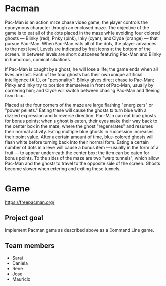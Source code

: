 # Pacman
Pac-Man is an action maze chase video game; the player controls the eponymous character through an enclosed maze. The objective of the game is to eat all of the dots placed in the maze while avoiding four colored ghosts — Blinky (red), Pinky (pink), Inky (cyan), and Clyde (orange) — that pursue Pac-Man. When Pac-Man eats all of the dots, the player advances to the next level. Levels are indicated by fruit icons at the bottom of the screen. In between levels are short cutscenes featuring Pac-Man and Blinky in humorous, comical situations.

If Pac-Man is caught by a ghost, he will lose a life; the game ends when all lives are lost. Each of the four ghosts has their own unique artificial intelligence (A.I.), or "personality": Blinky gives direct chase to Pac-Man; Pinky and Inky try to position themselves in front of Pac-Man, usually by cornering him; and Clyde will switch between chasing Pac-Man and fleeing from him.

Placed at the four corners of the maze are large flashing "energizers" or "power pellets." Eating these will cause the ghosts to turn blue with a dizzied expression and to reverse direction. Pac-Man can eat blue ghosts for bonus points; when a ghost is eaten, their eyes make their way back to the center box in the maze, where the ghost "regenerates" and resumes their normal activity. Eating multiple blue ghosts in succession increases their point value. After a certain amount of time, blue-colored ghosts will flash white before turning back into their normal form. Eating a certain number of dots in a level will cause a bonus item — usually in the form of a fruit — to appear underneath the center box; the item can be eaten for bonus points. To the sides of the maze are two "warp tunnels", which allow Pac-Man and the ghosts to travel to the opposite side of the screen. Ghosts become slower when entering and exiting these tunnels.

# Game
https://freepacman.org/

## Project goal
Implement Pacman game as described above as a Command Line game.

## Team members
- Sarai
- Daniela
- Rene
- Jose
- Mauricio